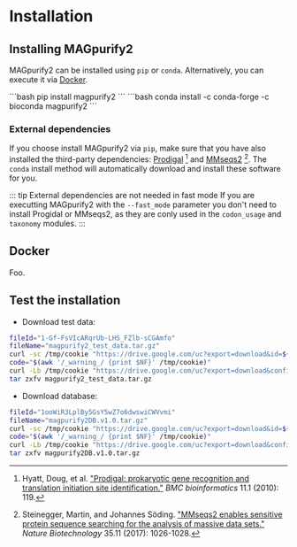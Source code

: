 # Installation

## Installing MAGpurify2

MAGpurify2 can be installed using `pip` or `conda`. Alternatively, you can execute it via [Docker](#docker).

<code-group>
<code-block title="pip" active>
```bash
pip install magpurify2
```
</code-block>

<code-block title="conda">
```bash
conda install -c conda-forge -c bioconda magpurify2
```
</code-block>
</code-group>

### External dependencies

If you choose install MAGpurify2 via `pip`, make sure that you have also installed the third-party dependencies: [Prodigal](https://github.com/hyattpd/Prodigal) [^1] and [MMseqs2](https://github.com/soedinglab/MMseqs2) [^2]. The `conda` install method will automatically download and install these software for you.

::: tip External dependencies are not needed in fast mode
If you are executting MAGpurify2 with the `--fast_mode` parameter you don't need to install Progidal or MMseqs2, as they are conly used in the `codon_usage` and `taxonomy` modules.
:::

## Docker

Foo.

## Test the installation

- Download test data:

```bash
fileId="1-Gf-FsVIcARqrUb-LHS_FZlb-sCGAmfo"
fileName="magpurify2_test_data.tar.gz"
curl -sc /tmp/cookie "https://drive.google.com/uc?export=download&id=${fileId}" > /dev/null
code="$(awk '/_warning_/ {print $NF}' /tmp/cookie)"
curl -Lb /tmp/cookie "https://drive.google.com/uc?export=download&confirm=${code}&id=${fileId}" -o ${fileName}
tar zxfv magpurify2_test_data.tar.gz
```

- Download database:

```bash
fileId="1ooWiR3LplBy5GsY5wZ7o6dwswiCWVvmi"
fileName="magpurify2DB.v1.0.tar.gz"
curl -sc /tmp/cookie "https://drive.google.com/uc?export=download&id=${fileId}" > /dev/null
code="$(awk '/_warning_/ {print $NF}' /tmp/cookie)"
curl -Lb /tmp/cookie "https://drive.google.com/uc?export=download&confirm=${code}&id=${fileId}" -o ${fileName}
tar zxfv magpurify2DB.v1.0.tar.gz
```

[^1]: Hyatt, Doug, et al. ["Prodigal: prokaryotic gene recognition and translation initiation site identification."](https://pubmed.ncbi.nlm.nih.gov/20211023/) *BMC bioinformatics* 11.1 (2010): 119.

[^2]: Steinegger, Martin, and Johannes Söding. ["MMseqs2 enables sensitive protein sequence searching for the analysis of massive data sets."](https://pubmed.ncbi.nlm.nih.gov/29035372/) *Nature Biotechnology* 35.11 (2017): 1026-1028.